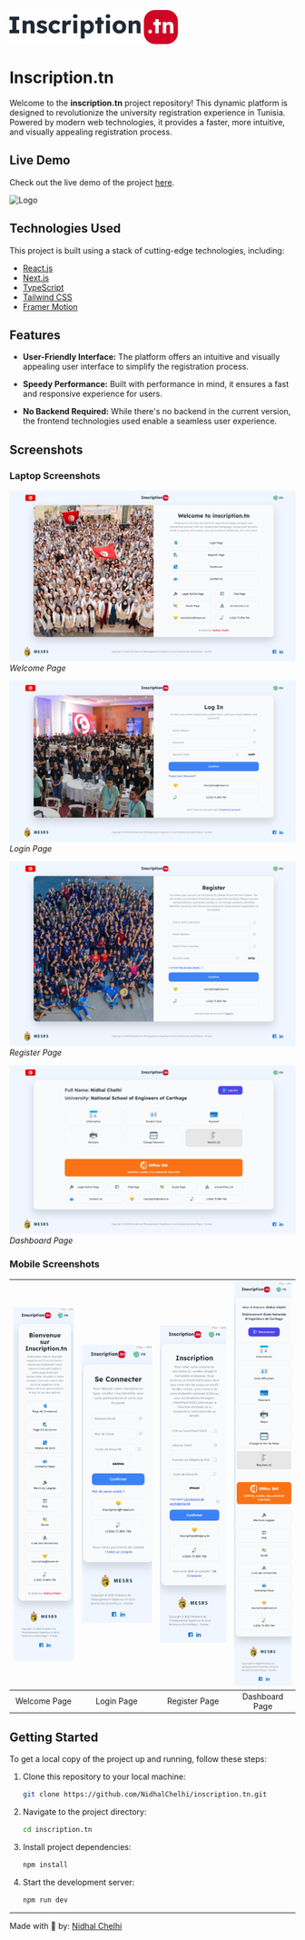 ![Logo](https://github.com/NidhalChelhi/inscription.tn/blob/main/public/logo/logo_ex.svg)


# Inscription.tn

Welcome to the **inscription.tn** project repository! This dynamic platform is designed to revolutionize the university registration experience in Tunisia. Powered by modern web technologies, it provides a faster, more intuitive, and visually appealing registration process.

## Live Demo

Check out the live demo of the project [here](https://inscription-tn.vercel.app).

![Logo](https://github.com/NidhalChelhi/inscription.tn/blob/main/public/showcase/Inscriptiontn_showcase.png)


## Technologies Used

This project is built using a stack of cutting-edge technologies, including:

- [React.js](https://reactjs.org/)
- [Next.js](https://nextjs.org/)
- [TypeScript](https://www.typescriptlang.org/)
- [Tailwind CSS](https://tailwindcss.com/)
- [Framer Motion](https://www.framer.com/motion/)

## Features

- **User-Friendly Interface:** The platform offers an intuitive and visually appealing user interface to simplify the registration process.

- **Speedy Performance:** Built with performance in mind, it ensures a fast and responsive experience for users.

- **No Backend Required:** While there's no backend in the current version, the frontend technologies used enable a seamless user experience.

## Screenshots

### Laptop Screenshots

![Screenshot 1](Screenshots/Pages/WelcomePageEN.png)
*Welcome Page*

![Screenshot 2](Screenshots/Pages/LoginPageEN.png)
*Login Page*

![Screenshot 3](Screenshots/Pages/RegisterPageEN.png)
*Register Page*

![Screenshot 4](Screenshots/Pages/DashboardPageEN.png)
*Dashboard Page*

### Mobile Screenshots
![Welcome Page](https://github.com/NidhalChelhi/inscription.tn/blob/main/Screenshots/Mobile/WelcomePage.png) | ![Login Page](https://github.com/NidhalChelhi/inscription.tn/blob/main/Screenshots/Mobile/LoginPage.png) | ![Register Page](https://github.com/NidhalChelhi/inscription.tn/blob/main/Screenshots/Mobile/RegisterPage.png) | ![Dashboard Page](https://github.com/NidhalChelhi/inscription.tn/blob/main/Screenshots/Mobile/DashboardPage.png)
:---:|:---:|:---:|:---:
Welcome Page | Login Page | Register Page | Dashboard Page


## Getting Started

To get a local copy of the project up and running, follow these steps:

1. Clone this repository to your local machine:
   ```bash
   git clone https://github.com/NidhalChelhi/inscription.tn.git
   ```

2. Navigate to the project directory:
   ```bash
   cd inscription.tn
   ```

3. Install project dependencies:
   ```bash
   npm install
   ```

4. Start the development server:
   ```bash
   npm run dev
   ```
---

Made with 🤍 by: [Nidhal Chelhi](https://nidhalchelhi.vercel.app)
